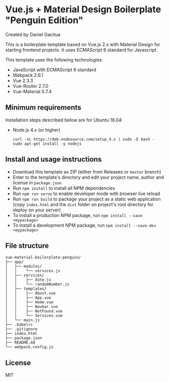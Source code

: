 # Vue.js + Material Design Boilerplate "Penguin Edition"

Created by Daniel Gacitua

This is a boilerplate template based on Vue.js 2.x with Material Design for starting frontend projects. It uses ECMAScript 6 standard for Javascript.

This template uses the following technologies:

- JavaScript with ECMAScript 6 standard
- Webpack 2.6.1
- Vue 2.3.3
- Vue-Router 2.7.0
- Vue-Material 0.7.4

## Minimum requirements

Installation steps described below are for Ubuntu 16.04:

- Node.js 4.x (or higher)

    ```
    curl -sL https://deb.nodesource.com/setup_4.x | sudo -E bash -
    sudo apt-get install -y nodejs
    ```

## Install and usage instructions

- Download this template as ZIP (either from Releases or `master` branch)
- Enter to the template's directory and edit your project name, author and license in `package.json`
- Run `npm install` to install all NPM dependencies
- Run `npm run serve` to enable developer mode with browser live reload 
- Run `npm run build` to package your project as a static web application (copy `index.html` and the `dist` folder on project's root directory for deploy on your server)
- To install a production NPM package, run `npm install --save <mypackage>`
- To install a development NPM package, run `npm install --save-dev <mypackage>`

## File structure
```
vue-material-boilerplate-penguin/
├── app/
│   ├── modules/
│   │    └── services.js
│   ├── services/
│   │    ├── date.js
│   │    └── randomNumber.js
│   ├── templates/
│   │    ├── About.vue
│   │    ├── App.vue
│   │    ├── Home.vue
│   │    ├── Navbar.vue
│   │    ├── NotFound.vue
│   │    └── Services.vue
│   └── main.js
├── .babelrc
├── .gitignore
├── index.html
├── package.json
├── README.md
└── webpack.config.js
```

## License

MIT